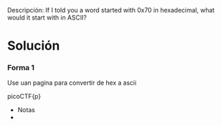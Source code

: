 
Descripción:
If I told you a word started with 0x70 in hexadecimal, what would it start with in ASCII?

# Solución
### Forma 1 
Use uan pagina para convertir de hex a ascii 

picoCTF{p}

- Notas
- 